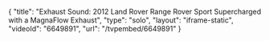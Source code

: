 {
    "title": "Exhaust Sound: 2012 Land Rover Range Rover Sport Supercharged with a MagnaFlow Exhaust",
    "type": "solo",
    "layout": "iframe-static",
    "videoId": "6649891",
    "url": "\/tvpembed\/6649891"
}